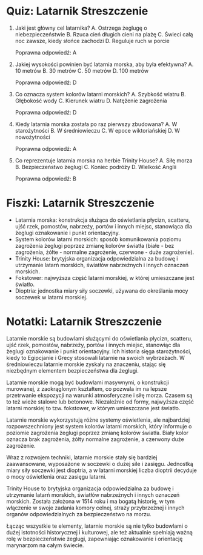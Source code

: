  # Quiz: Latarnik Streszczenie
1. Jaki jest główny cel latarnika?
   A. Ostrzega żeglugę o niebezpieczeństwie
   B. Rzuca cień długich cieni na plażę
   C. Świeci całą noc zawsze, kiedy słońce zachodzi
   D. Reguluje ruch w porcie

   Poprawna odpowiedź: A

2. Jakiej wysokości powinien być latarnia morska, aby była efektywna?
   A. 10 metrów
   B. 30 metrów
   C. 50 metrów
   D. 100 metrów

   Poprawna odpowiedź: D

3. Co oznacza system kolorów latarni morskich?
   A. Szybkość wiatru
   B. Głębokość wody
   C. Kierunek wiatru
   D. Natężenie zagrożenia

   Poprawna odpowiedź: D

4. Kiedy latarnia morska została po raz pierwszy zbudowana?
   A. W starożytności
   B. W średniowieczu
   C. W epoce wiktoriańskiej
   D. W nowożytności

   Poprawna odpowiedź: A

5. Co reprezentuje latarnia morska na herbie Trinity House?
   A. Siłę morza
   B. Bezpieczeństwo żeglugi
   C. Koniec podróży
   D. Wielkość Anglii

   Poprawna odpowiedź: B

# Fiszki: Latarnik Streszczenie
- Latarnia morska: konstrukcja służąca do oświetlania płycizn, scatteru, ujść rzek, pomostów, nabrzeży, portów i innych miejsc, stanowiąca dla żeglugi oznakowanie i punkt orientacyjny.
- System kolorów latarni morskich: sposób komunikowania poziomu zagrożenia żeglugi poprzez zmianę kolorów światła (białe - bez zagrożenia, żółte - normalne zagrożenie, czerwone - duże zagrożenie).
- Trinity House: brytyjska organizacja odpowiedzialna za budowę i utrzymanie latarń morskich, światłów nabrzeżnych i innych oznaczeń morskich.
- Fokstower: najwyższa część latarni morskiej, w której umieszczane jest światło.
- Dioptria: jednostka miary siły soczewki, używana do określania mocy soczewek w latarni morskiej.

# Notatki: Latarnik Streszczenie
Latarnie morskie są budowlami służącymi do oświetlania płycizn, scatteru, ujść rzek, pomostów, nabrzeży, portów i innych miejsc, stanowiąc dla żeglugi oznakowanie i punkt orientacyjny. Ich historia sięga starożytności, kiedy to Egipcjanie i Grecy stosowali latarnie na swoich wybrzeżach. W średniowieczu latarnie morskie zyskały na znaczeniu, stając się niezbędnym elementem bezpieczeństwa dla żeglugi.

Latarnie morskie mogą być budowlami masywnymi, o konstrukcji murowanej, z zaokrąglonym kształtem, co pozwala im na lepsze przetrwanie ekspozycji na warunki atmosferyczne i siłę morza. Czasem są to też wieże stalowe lub betonowe. Niezależnie od formy, najwyższa część latarni morskiej to tzw. fokstower, w którym umieszczane jest światło.

Latarnie morskie wykorzystują różne systemy oświetlenia, ale najbardziej rozpowszechniony jest system kolorów latarni morskich, który informuje o poziomie zagrożenia żeglugi poprzez zmianę kolorów światła. Biały kolor oznacza brak zagrożenia, żółty normalne zagrożenie, a czerwony duże zagrożenie.

Wraz z rozwojem techniki, latarnie morskie stały się bardziej zaawansowane, wyposażone w soczewki o dużej sile i zasięgu. Jednostką miary siły soczewki jest dioptria, a w latarni morskiej liczba dioptrii decyduje o mocy oświetlenia oraz zasięgu latarni.

Trinity House to brytyjska organizacja odpowiedzialna za budowę i utrzymanie latarń morskich, światłów nabrzeżnych i innych oznaczeń morskich. Została założona w 1514 roku i ma bogatą historię, w tym włączenie w swoje zadania komory celnej, straży przybrzeżnej i innych organów odpowiedzialnych za bezpieczeństwo na morzu.

Łącząc wszystkie te elementy, latarnie morskie są nie tylko budowlami o dużej istotności historycznej i kulturowej, ale też aktualnie spełniają ważną rolę w bezpieczeństwie żeglugi, zapewniając oznakowanie i orientację marynarzom na całym świecie.